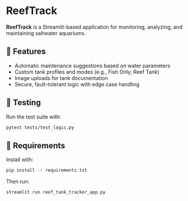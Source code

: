 # ReefTrack

**ReefTrack** is a Streamlit-based application for monitoring, analyzing, and maintaining saltwater aquariums.

## 🌊 Features

- Automatic maintenance suggestions based on water parameters
- Custom tank profiles and modes (e.g., Fish Only, Reef Tank)
- Image uploads for tank documentation
- Secure, fault-tolerant logic with edge case handling

## 🧪 Testing

Run the test suite with:
```bash
pytest tests/test_logic.py
```

## 🚀 Requirements

Install with:
```bash
pip install -r requirements.txt
```

Then run:
```bash
streamlit run reef_tank_tracker_app.py
```
